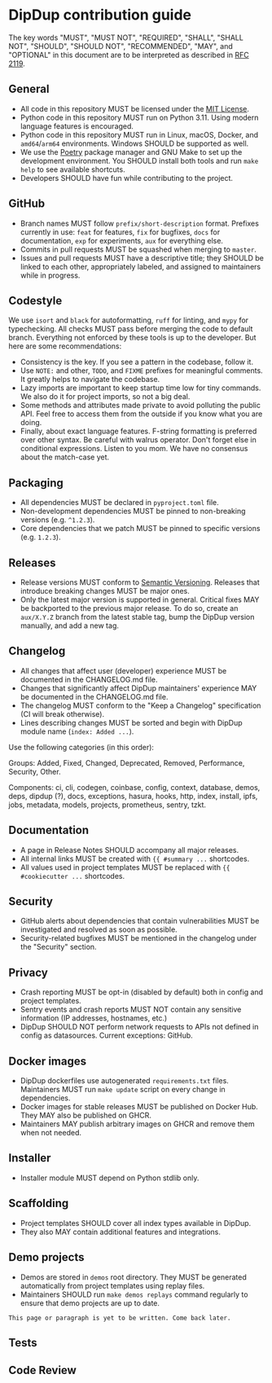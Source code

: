 # DipDup contribution guide

The key words "MUST", "MUST NOT", "REQUIRED", "SHALL", "SHALL NOT", "SHOULD", "SHOULD NOT", "RECOMMENDED", "MAY", and "OPTIONAL" in this document are to be interpreted as described in [RFC 2119](https://www.ietf.org/rfc/rfc2119.txt).

## General

- All code in this repository MUST be licensed under the [MIT License](./LICENSE.md).
- Python code in this repository MUST run on Python 3.11. Using modern language features is encouraged.
- Python code in this repository MUST run in Linux, macOS, Docker, and `amd64`/`arm64` environments. Windows SHOULD be supported as well.
- We use the [Poetry](https://python-poetry.org/docs/#installation) package manager and GNU Make to set up the development environment. You SHOULD install both tools and run `make help` to see available shortcuts.
- Developers SHOULD have fun while contributing to the project.

## GitHub

- Branch names MUST follow `prefix/short-description` format. Prefixes currently in use: `feat` for features, `fix` for bugfixes, `docs` for documentation, `exp` for experiments, `aux` for everything else.
- Commits in pull requests MUST be squashed when merging to `master`.
- Issues and pull requests MUST have a descriptive title; they SHOULD be linked to each other, appropriately labeled, and assigned to maintainers while in progress.

## Codestyle

We use `isort` and `black` for autoformatting, `ruff` for linting, and `mypy` for typechecking. All checks MUST pass before merging the code to default branch. Everything not enforced by these tools is up to the developer. But here are some recommendations:

- Consistency is the key. If you see a pattern in the codebase, follow it.
- Use `NOTE:` and other, `TODO`, and `FIXME` prefixes for meaningful comments. It greatly helps to navigate the codebase.
- Lazy imports are important to keep startup time low for tiny commands. We also do it for project imports, so not a big deal.
- Some methods and attributes made private to avoid polluting the public API. Feel free to access them from the outside if you know what you are doing.
- Finally, about exact language features. F-string formatting is preferred over other syntax. Be careful with walrus operator. Don't forget else in conditional expressions. Listen to you mom. We have no consensus about the match-case yet.

## Packaging

- All dependencies MUST be declared in `pyproject.toml` file.
- Non-development dependencies MUST be pinned to non-breaking versions (e.g. `^1.2.3`).
- Core dependencies that we patch MUST be pinned to specific versions (e.g. `1.2.3`).

## Releases

- Release versions MUST conform to [Semantic Versioning](https://semver.org/). Releases that introduce breaking changes MUST be major ones.
- Only the latest major version is supported in general. Critical fixes MAY be backported to the previous major release. To do so, create an `aux/X.Y.Z` branch from the latest stable tag, bump the DipDup version manually, and add a new tag.

## Changelog

- All changes that affect user (developer) experience MUST be documented in the CHANGELOG.md file.
- Changes that significantly affect DipDup maintainers' experience MAY be documented in the CHANGELOG.md file.
- The changelog MUST conform to the "Keep a Changelog" specification (CI will break otherwise).
- Lines describing changes MUST be sorted and begin with DipDup module name (`index: Added ...`).

Use the following categories (in this order):

Groups: Added, Fixed, Changed, Deprecated, Removed, Performance, Security, Other.

Components: ci, cli, codegen, coinbase, config, context, database, demos, deps, dipdup (?), docs, exceptions, hasura, hooks, http, index, install, ipfs, jobs, metadata, models, projects, prometheus, sentry, tzkt.

## Documentation

- A page in Release Notes SHOULD accompany all major releases.
- All internal links MUST be created with `{{ #summary ...` shortcodes.
- All values used in project templates MUST be replaced with `{{ #cookiecutter ...` shortcodes.

## Security

- GitHub alerts about dependencies that contain vulnerabilities MUST be investigated and resolved as soon as possible.
- Security-related bugfixes MUST be mentioned in the changelog under the "Security" section.

## Privacy

- Crash reporting MUST be opt-in (disabled by default) both in config and project templates.
- Sentry events and crash reports MUST NOT contain any sensitive information (IP addresses, hostnames, etc.)
- DipDup SHOULD NOT perform network requests to APIs not defined in config as datasources. Current exceptions: GitHub.

## Docker images

- DipDup dockerfiles use autogenerated `requirements.txt` files. Maintainers MUST run `make update` script on every change in dependencies.
- Docker images for stable releases MUST be published on Docker Hub. They MAY also be published on GHCR.
- Maintainers MAY publish arbitrary images on GHCR and remove them when not needed.

## Installer

- Installer module MUST depend on Python stdlib only.

## Scaffolding

- Project templates SHOULD cover all index types available in DipDup.
- They also MAY contain additional features and integrations.

## Demo projects

- Demos are stored in `demos` root directory. They MUST be generated automatically from project templates using replay files.
- Maintainers SHOULD run `make demos replays` command regularly to ensure that demo projects are up to date.

```admonish warning title=""
This page or paragraph is yet to be written. Come back later.
```

## Tests

## Code Review
